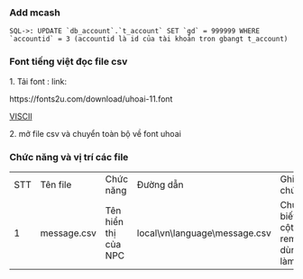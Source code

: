 <h3>Add mcash</h3>

```
SQL->: UPDATE `db_account`.`t_account` SET `gd` = 999999 WHERE `accountid` = 3 (accountid là id của tài khoản tron gbangt t_account)
```

<h3>Font tiếng việt đọc file csv</h3>
<p>1. Tải font : link: </p>
<p>https://fonts2u.com/download/uhoai-11.font</p>
<p><a href="https://doc-04-4o-docs.googleusercontent.com/docs/securesc/fc7vllfbvamdnm56habe148s25co47hd/4oja9j4vvk1l99r8kv7p7s6mbo6hm32n/1695972750000/00465309203500210375/02510179857917437320/1svINCk8xObBAZ-aCg3wgjxVVbkq0pd-W?e=download&ax=AA75yW4jMuhz4vDbKJj3hnxCIEJHMPAMLIivgK4tHulBmG6vaxER9h8xQ6lIhBQGSQApOP5Ir0BM8XLPdADMPgebhf1SVFmOqW_yxJ8f_q2FS64b3vZHTKAMwKO11iKpgyYKJ9z-iqvSP9LEtKpDH_kfjMUyomackgLe9qFxnTaCfX-F_UsJerS8k7de3zjzNiU8YliNJw3dLps2KDKJFAabHgyIKxpCIHUev13nly0TXZNrk1SmU7HZbXXBx9xnd_dLbOB9km2o6AmhybRcpfu0r2Hb_P4jTHvL9WUE6ghPMzEMJVIcyhQTjDUCXmkRQplRJqakHtpQrTr7_W82eUQ7e27In-yqqAQGH2diGd9MF7UA9gZPZiMKv4dIpVJ1YTNwBs9UUrJzAxCriy79IERvi6Av6WVljv0JRWSHpBrbB60RayzuUlsUeVR0b1ANQBkRbxwf7YjSWhXm1TOy4fYcIP03gmgPpzHyroyu1-8jBwUE-cpo-x4uncgzIEGhQBUtihW3JAIbFi6HJX3j0eoBoWScw43x1aEz9Td6u9q1QntglztHlZM4WFoBm1C9ToOoakK1ni_I8u1gfzelansZ92u0TuOmDGOzAofpIevzBVbXJHEGDckWHV1OP_4zE6dW_n7MUuE9WLGasOVmRjx4B5KlzS9mnRlQroN46E1_OUXiKs_9HUvftwWsGuvOMEe0kn78uPVAxtrpDjQE7HVQYqVseGvaviNWOYv6etAmoOmw09iJPFSMrsavFoX3ZqqvzfK8bHr2jGxXgskRdUJgi3Q7GZi7kzKXiC4BBZmutMyJpM_QW_W0e3jTvtzodzNJ50wTee6jO6WsVEWgYoVOUjCwNr0y-uhK4mrTFg6N4fzDLNAkfk_54ZYOfBM2teusu5s2Q5LTvXhLR--SCX3nySXrkfMj_G9ug96DS1eT1HZKq3u9B6WqmxFkV7UpdECtIZvazltddDRMdxbNf1IrOUliPHlzf1Dar2SKnz8WdnJp&uuid=94e26535-2f24-4ced-a7f3-8ab58c7dff58&authuser=0&nonce=nsp9i4i2gd38c&user=02510179857917437320&hash=oncgekcc6rc7augb44kljs97lce94its">VISCII</a></p>
<p>2. mở file csv và chuyển toàn bộ về font uhoai</p>

<h3>Chức năng và vị trí các file</h3>
<table>
  <tr>
    <td>STT</td>
    <td>Tên file</td>
    <td>Chức năng</td>
    <td>Đường dẫn</td>
    <td>Ghi chú</td>
  </tr>
  <tr>
    <td>1</td>
    <td>message.csv</td>
    <td>Tên hiển thị của NPC</td>
    <td>local\vn\language\message.csv</td>
    <td>Chưa biết cột remark dùng làm gì</td>
  </tr>
</table>
